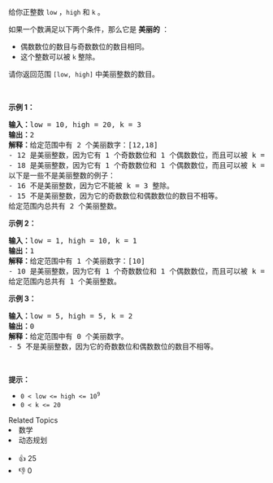 <p>给你正整数&nbsp;<code>low</code>&nbsp;，<code>high</code>&nbsp;和&nbsp;<code>k</code>&nbsp;。</p>

<p>如果一个数满足以下两个条件，那么它是 <strong>美丽的</strong>&nbsp;：</p>

<ul> 
 <li>偶数数位的数目与奇数数位的数目相同。</li> 
 <li>这个整数可以被&nbsp;<code>k</code>&nbsp;整除。</li> 
</ul>

<p>请你返回范围&nbsp;<code>[low, high]</code>&nbsp;中美丽整数的数目。</p>

<p>&nbsp;</p>

<p><strong class="example">示例 1：</strong></p>

<pre>
<b>输入：</b>low = 10, high = 20, k = 3
<b>输出：</b>2
<b>解释：</b>给定范围中有 2 个美丽数字：[12,18]
- 12 是美丽整数，因为它有 1 个奇数数位和 1 个偶数数位，而且可以被 k = 3 整除。
- 18 是美丽整数，因为它有 1 个奇数数位和 1 个偶数数位，而且可以被 k = 3 整除。
以下是一些不是美丽整数的例子：
- 16 不是美丽整数，因为它不能被 k = 3 整除。
- 15 不是美丽整数，因为它的奇数数位和偶数数位的数目不相等。
给定范围内总共有 2 个美丽整数。
</pre>

<p><strong class="example">示例 2：</strong></p>

<pre>
<b>输入：</b>low = 1, high = 10, k = 1
<b>输出：</b>1
<b>解释：</b>给定范围中有 1 个美丽数字：[10]
- 10 是美丽整数，因为它有 1 个奇数数位和 1 个偶数数位，而且可以被 k = 1 整除。
给定范围内总共有 1 个美丽整数。
</pre>

<p><strong class="example">示例 3：</strong></p>

<pre>
<b>输入：</b>low = 5, high = 5, k = 2
<b>输出：</b>0
<b>解释：</b>给定范围中有 0 个美丽数字。
- 5 不是美丽整数，因为它的奇数数位和偶数数位的数目不相等。
</pre>

<p>&nbsp;</p>

<p><strong>提示：</strong></p>

<ul> 
 <li><code>0 &lt; low &lt;= high &lt;= 10<sup>9</sup></code></li> 
 <li><code>0 &lt; k &lt;= 20</code></li> 
</ul>

<div><div>Related Topics</div><div><li>数学</li><li>动态规划</li></div></div><br><div><li>👍 25</li><li>👎 0</li></div>